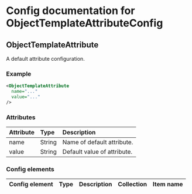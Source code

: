 # Config documentation for ObjectTemplateAttributeConfig

## ObjectTemplateAttribute
A default attribute configuration.

### Example
```xml
<ObjectTemplateAttribute 
  name="..." 
  value="..."
/>
```

### Attributes
| Attribute            | Type                 | Description                               |
|:---                  |:---                  |:---                                       |
| name | String | Name of default attribute.               |
| value | String | Default value of attribute.               |

### Config elements
| Config element        | Type                                                     | Description                  | Collection | Item name                 |
|:---                   |:---                                                      |:---                          |:---        |:---                       |

